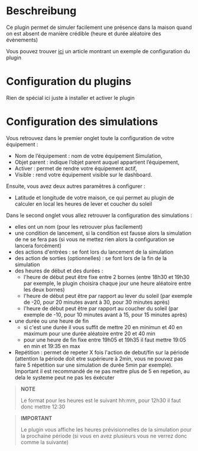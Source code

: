 # Beschreibung

Ce plugin permet de simuler facilement une présence dans la maison quand on est absent de manière crédible (heure et durée aléatoire des évènements)

Vous pouvez trouver [ici](https://www.jeedom.com/blog/4266-simulation-de-presence/) un article montrant un exemple de configuration du plugin

# Configuration du plugins

Rien de spécial ici juste à installer et activer le plugin

# Configuration des simulations

Vous retrouvez dans le premier onglet toute la configuration de votre équipement :

- Nom de l’équipement : nom de votre équipement Simulation,
- Objet parent : indique l’objet parent auquel appartient l’équipement,
- Activer : permet de rendre votre équipement actif,
- Visible : rend votre équipement visible sur le dashboard.

Ensuite, vous avez deux autres paramètres à configurer :

- Latitude et longitude de votre maison, ce qui permet au plugin de calculer en local les heures de lever et coucher du soleil

Dans le second onglet vous allez retrouver la configuration des simulations :

- elles ont un nom (pour les retrouver plus facilement)
- une condition de lancement, si la condition est fausse alors la simulation de ne se fera pas (si vous ne mettez rien alors la configuration se lancera forcément)
- des actions d'entrées : se font lors du lancement de la simulation
- des action de sorties (optionnelles) : se font lors de la fin de la simulation
- des heures de début et des durées :
  - l'heure de début peut être fixe entre 2 bornes (entre 18h30 et 19h30 par exemple, le plugin choisira chaque jour une heure aléatoire entre les deux bornes)
  - l'heure de début peut être par rapport au lever du soleil (par exemple de -20, pour 20 minutes avant à 30, pour 30 minutes après)
  - l'heure de début peut être par rapport au coucher du soleil (par exemple de -10, pour 10 minutes avant à 15, pour 15 minutes après)
- une durée ou une heure de fin
  - si c'est une durée il vous suffit de mettre 20 en minimun et 40 en maximum pour une durée aléatoire entre 20 et 40 min
  - pour une heure de fin fixe entre 19h05 et 19h35 il faut mettre 19:05 en min et 19:35 en max
- Repétition : permet de repeter X fois l'action de debut/fin sur la période (attention la période doit etre supérieure à 2min, vous ne pouvez pas faire 5 répetition sur une simulation de durée 5min par exemple). Important il est recommandé de ne pas mettre plus de 5 en repetion, au dela le systeme peut ne pas les éxécuter

>**NOTE**
>
> Le format pour les heures est le suivant hh:mm, pour 12h30 il faut donc mettre 12:30

>**IMPORTANT**
>
> Le plugin vous affiche les heures prévisionnelles de la simulation pour la prochaine période (si vous en avez plusieurs vous ne verrez donc comme la suivante)
